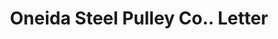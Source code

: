 ---
doi: 10.7916/D8MW3V76
date_other: '1901'
date_other_textual: '1901'
form: correspondence
genre:
- Letters (correspondence)
name:
- Oneida Steel Pulley Co.
object_in_context_url: https://biggert.cul.columbia.edu/items/view/ave_biggert_01180
subject_hierarchical_geographic:
- Oneida, New York, United States
subject_name:
- Oneida Steel Pulley Co.
title: Oneida Steel Pulley Co.. Letter
sort_title: Oneida Steel Pulley Co.. Letter
call_number: ave_biggert_01180
coordinates:
- 43.085,-75.65333333333334
pid: ave_biggert_01180
identifiers: ave_biggert_01180
canvas_id: ldpd:396443
permalink: "/items/ave_biggert_01180/"
layout: iiif-image-page
---